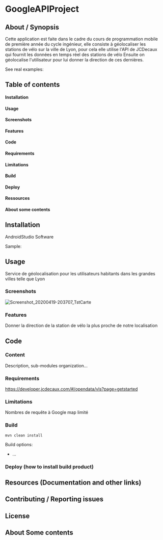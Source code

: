 # GoogleAPIProject

## About / Synopsis

Cette application est faite dans le cadre du cours de programmation mobile de première année du cycle ingénieur, elle 
consiste à géolocaliser les stations de vélo sur la ville de Lyon, pour cela 
elle utilise l'API de JCDecaux qui fournit les données en temps réel des stations de vélo
Ensuite on géolocalise l'utilisateur pour lui donner la direction de ces dernières.

See real examples:


## Table of contents

#### Installation
#### Usage
#### Screenshots
#### Features
#### Code
#### Requirements
#### Limitations
#### Build
#### Deploy
#### Ressources
#### About some contents

## Installation

AndroidStudio Software

Sample:


## Usage
Service de géolocalisation pour les utilisateurs habitants dans les grandes villes telle que Lyon

### Screenshots
![Screenshot_20200419-203707_TstCarte](https://user-images.githubusercontent.com/46441265/82588042-7b0deb00-9b9a-11ea-80cf-9c0a190bd90d.jpg)


### Features

Donner la direction de la station de vélo la plus proche de notre localisation

## Code


### Content

Description, sub-modules organization...

### Requirements

https://developer.jcdecaux.com/#/opendata/vls?page=getstarted


### Limitations

Nombres de requête à Google map limité

### Build

    mvn clean install

Build options:

* ...

### Deploy (how to install build product)


## Resources (Documentation and other links)

## Contributing / Reporting issues


## License



## About Some contents


